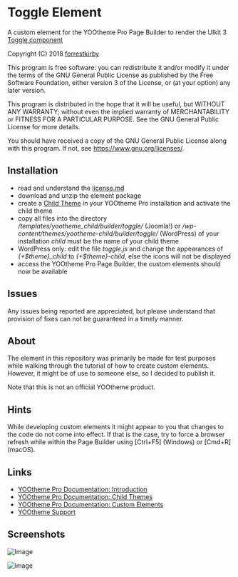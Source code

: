 # Toggle Element

A custom element for the YOOtheme Pro Page Builder to render the UIkit 3 [Toggle component](https://getuikit.com/docs/toggle)

Copyright (C) 2018 [forrestkirby](https://github.com/forrestkirby)

This program is free software: you can redistribute it and/or modify
it under the terms of the GNU General Public License as published by
the Free Software Foundation, either version 3 of the License, or
(at your option) any later version.

This program is distributed in the hope that it will be useful,
but WITHOUT ANY WARRANTY; without even the implied warranty of
MERCHANTABILITY or FITNESS FOR A PARTICULAR PURPOSE. See the
GNU General Public License for more details.

You should have received a copy of the GNU General Public License
along with this program. If not, see <https://www.gnu.org/licenses/>.

## Installation

- read and understand the [license.md](https://www.gnu.org/licenses/gpl-3.0)
- download and unzip the element package
- create a [Child Theme](https://yootheme.com/support/yootheme-pro/joomla/child-themes) in your YOOtheme Pro installation and activate the child theme
- copy all files into the directory _/templates/yootheme_child/builder/toggle/_ (Joomla!) or _/wp-content/themes/yootheme-child/builder/toggle/_ (WordPress) of your installation
	_child_ must be the name of your child theme
- WordPress only: edit the file _toggle.js_ and change the appearances of _{+$theme}\_child_ to _{+$theme}-child_, else the icons will not be displayed
- access the YOOtheme Pro Page Builder, the custom elements should now be available

## Issues

Any issues being reported are appreciated, but please understand that provision of fixes can not be guaranteed in a timely manner.

## About

The element in this repository was primarily be made for test purposes while walking through the tutorial of how to create custom elements. However, it might be of use to someone else, so I decided to publish it.

Note that this is not an official YOOtheme product.

## Hints

While developing custom elements it might appear to you that changes to the code do not come into effect. If that is the case, try to force a browser refresh while within the Page Builder using \[Ctrl+F5\] (Windows) or \[Cmd+R\] (macOS).

## Links

- [YOOtheme Pro Documentation: Introduction](https://yootheme.com/support/yootheme-pro/joomla/introduction)
- [YOOtheme Pro Documentation: Child Themes](https://yootheme.com/support/yootheme-pro/joomla/child-themes)
- [YOOtheme Pro Documentation: Custom Elements](https://yootheme.com/support/yootheme-pro/joomla/custom-elements)
- [YOOtheme Support](https://yootheme.com/support)

## Screenshots

![Image](https://pionte.ch/yootheme/max/images/tutorial-toggle-2.jpg)

![Image](https://pionte.ch/yootheme/max/images/tutorial-toggle-3.jpg)
